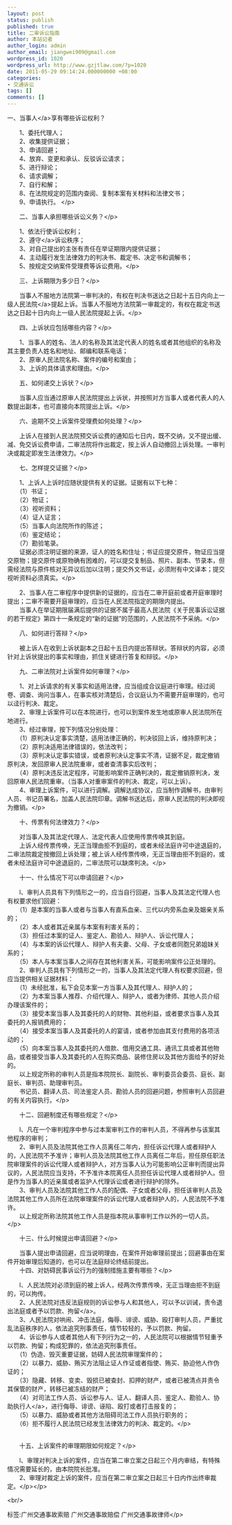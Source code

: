 ```yaml
---
layout: post
status: publish
published: true
title: 二审诉讼指南
author: 本站记者
author_login: admin
author_email: jiangwei909@gmail.com
wordpress_id: 1020
wordpress_url: http://www.gzjtlaw.com/?p=1020
date: 2011-05-29 09:14:24.000000000 +08:00
categories:
- 交通诉讼
tags: []
comments: []
---
```

<p><p>一、<a>当事人<&#47;a>享有哪些诉讼权利？<p>　　1、委托代理人；<br>　　2、收集提供证据；<br>　　3、申请回避；<br>　　4、放弃、变更和承认、反驳诉讼请求；<br>　　5、进行辩论；<br>　　6、请求调解；<br>　　7、自行和解；<br>　　8、在法院规定的范围内查阅、复制本案有关材料和法律文书；<br>　　9、申请执行。 <&#47;p><p>　　二、当事人承担哪些诉讼义务？<&#47;p><p>　　1、依法行使诉讼权利；<br>　　2、<a>遵守<&#47;a>诉讼秩序；<br>　　3、对自己提出的主张有责任在举证期限内提供证据；<br>　　4、主动履行发生法律效力的判决书、裁定书、决定书和调解书；<br>　　5、按规定交纳案件受理费等诉讼费用。<&#47;p><p>　　三、上诉期限为多少日？<&#47;p><p>　　当事人不服地方法院第一审判决的，有权在判决书送达之日起十五日内向上一级<a>人民法院<&#47;a>提起上诉。当事人不服地方法院第一审裁定的，有权在裁定书送达之日起十日内向上一级人民法院提起上诉。<&#47;p><p>　　四、上诉状应包括哪些内容？<&#47;p><p>　　1、当事人的姓名、法人的名称及其法定代表人的姓名或者其他组织的名称及其主要负责人姓名和地址、邮编和联系电话；<br>　　2、原审人民法院名称、案件的编号和案由；<br>　　3、上诉的具体请求和理由。<&#47;p><p>　　五、如何递交上诉状？<&#47;p><p>　　当事人应当通过原审人民法院提出上诉状，并按照对方当事人或者代表人的人数提出副本，也可直接向本院提出上诉。<&#47;p><p>　　六、逾期不交上诉案件受理费如何处理？<&#47;p><p>　　上诉人在接到人民法院预交诉讼费的通知后七日内，既不交纳，又不提出缓、减、免交诉讼费申请，二审法院将作出裁定，按上诉人自动撤回上诉处理。一审判决或裁定即发生法律效力。<&#47;p><p>　　七、怎样提交证据？<&#47;p><p>　　1、上诉人上诉时应随状提供有关的证据。证据有以下七种：<br>　　（1）书证；<br>　　（2）物证；<br>　　（3）视听资料；<br>　　（4）证人证言；<br>　　（5）当事人向法院所作的陈述；<br>　　（6）鉴定结论；<br>　　（7）勘验笔录。<br>　　证据必须注明证据的来源，证人的姓名和住址；书证应提交原件，物证应当提交原物；提交原件或原物确有困难的，可以提交复制品、照片、副本、节录本，但需经法院与原件核对无异议后加以注明；提交外文书证，必须附有中文译本；提交视听资料必须真实。<&#47;p><p>　　2、当事人在二审程序中提供新的证据的，应当在二审开庭前或者开庭审理时提出；二审不需要开庭审理的，应当在人民法院指定的期限内提出。<br>　　当事人在举证期限届满后提供的证据不属于最高人民法院《关于民事诉讼证据的若干规定》第四十一条规定的&ldquo;新的证据&rdquo;的范围的，人民法院不予采纳。<&#47;p><p>　　八、如何进行答辩？<&#47;p><p>　　被上诉人在收到上诉状副本之日起十五日内提出答辩状。答辩状的内容，必须针对上诉状提出的事实和理由，抓住关键进行答复和辩驳。<&#47;p><p>　　九、二审法院对上诉案件如何审理？<&#47;p><p>　　1、对上诉请求的有关事实和适用法律，应当组成合议庭进行审理。经过阅卷、调查、询问当事人，在事实核对清楚后，合议庭认为不需要开庭审理的，也可以迳行判决、裁定。<br>　　2、审理上诉案件可以在本院进行，也可以到案件发生地或原审人民法院所在地进行。<br>　　3、经过审理，按下列情况分别处理：<br>　　（1）原判决认定事实清楚，适用法律正确的，判决驳回上诉，维持原判决；<br>　　（2）原判决适用法律错误的，依法改判；<br>　　（3）原判决认定事实错误，或者原判决认定事实不清，证据不足，裁定撤销原判决，发回原审人民法院重审，或者查清事实后改判；<br>　　（4）原判决违反法定程序，可能影响案件正确判决的，裁定撤销原判决，发回原审人民法院重审。（当事人对重审案件的判决、裁定，可以上诉）。<br>　　4、审理上诉案件，可以进行调解。调解达成协议，应当制作调解书，由审判人员、书记员署名，加盖人民法院印章。调解书送达后，原审人民法院的判决即视为撤销。<&#47;p><p>　　十、传票有何法律效力？<&#47;p><p>　　对当事人及其法定代理人、法定代表人应使用传票传唤其到庭。<br>　　上诉人经传票传唤，无正当理由拒不到庭的，或者未经法庭许可中途退庭的，二审法院裁定按撤回上诉处理；被上诉人经传票传唤，无正当理由拒不到庭的，或者未经法庭许可中途退庭的，二审法院可以缺席判决。<&#47;p><p>　　十一、什么情况下可以申请回避？<&#47;p><p>　　l、审判人员具有下列情形之一的，应当自行回避，当事人及其法定代理人也有权要求他们回避：<br>　　（1）是本案的当事人或者与当事人有直系血亲、三代以内旁系血亲及姻亲关系的；<br>　　（2）本人或者其近亲属与本案有利害关系的；<br>　　（3）担任过本案的证人、鉴定人、勘验人、辩护人、诉讼代理人；<br>　　（4）与本案的诉讼代理人、辩护人有夫妻、父母、子女或者同胞兄弟姐妹关系的；<br>　　（5）本人与本案当事人之间存在其他利害关系，可能影响案件公正处理的。<br>　　2、审判人员具有下列情形之一的，当事人及其法定代理人有权要求回避，但应当提供相关证据材料：<br>　　（1）未经批准，私下会见本案一方当事人及其代理人、辩护人的；<br>　　（2）为本案当事人推荐、介绍代理人、辩护人，或者为律师、其他人员介绍办理该案件的；<br>　　（3）接受本案当事人及其委托的人的财物、其他利益，或者要求当事人及其委托的人报销费用的；<br>　　（4）接受本案当事人及其委托的人的宴请，或者参加由其支付费用的各项活动的；<br>　　（5）向本案当事人及其委托的人借款、借用交通工具、通讯工具或者其他物品，或者接受当事人及其委托的人在购买商品、装修住房以及其他方面给予的好处的。<br>　　以上规定所称的审判人员是指本院院长、副院长、审判委员会委员、庭长、副庭长、审判员、助理审判员。<br>　　书记员、翻译人员、司法鉴定人员、勘验人员的回避问题，参照审判人员回避的有关内容执行。<&#47;p><p>　　十二、回避制度还有哪些规定？<&#47;p><p>　　l、凡在一个审判程序中参与过本案审判工作的审判人员，不得再参与该案其他程序的审判；<br>　　2、审判人员及法院其他工作人员离任二年内，担任诉讼代理人或者辩护人的，人民法院不予准许；审判人员及法院其他工作人员离任二年后，担任原任职法院审理案件的诉讼代理人或者辩护人，对方当事人认为可能影响公正审判而提出异议的，人民法院应当支持，不予准许本院离任人员担任诉讼代理人或者辩护人。但是作为当事人的近亲属或者监护人代理诉讼或者进行辩护的除外。<br>　　3、审判人员及法院其他工作人员的配偶、子女或者父母，担任该审判人员及法院其他工作人员所在法院审理案件的诉讼代理人或者辩护人的，人民法院不予准许。<br>　　以上规定所称法院其他工作人员是指本院从事审判工作以外的一切人员。<&#47;p><p>　　十三、什么时候提出申请回避？<&#47;p><p>　　当事人提出申请回避，应当说明理由，在案件开始审理前提出；回避事由在案件开始审理后知道的，也可以在法庭辩论终结前提出。<br>　　十四、对妨碍民事诉讼行为的强制措施主要有哪些？<&#47;p><p>　　l、人民法院对必须到庭的被上诉人，经两次传票传唤，无正当理由拒不到庭的，可以拘传。<br>　　2、人民法院对违反法庭规则的诉讼参与人和其他人，可以予以训诫，责令退出法庭或者予以罚款、<a>拘留<&#47;a>。<br>　　3、人民法院对哄闹、冲击法庭，侮辱、诽谤、威胁、殴打审判人员，严重扰乱法庭秩序的人，依法追究刑事责任，情节较轻的，予以罚款、拘留。<br>　　4、诉讼参与人或者其他人有下列行为之一的，人民法院可以根据情节轻重予以罚款、拘留；构成犯罪的，依法追究刑事责任。<br>　　（1）伪造、毁灭重要证据，妨碍人民法院审理案件的；<br>　　（2）以暴力、威胁、贿买方法阻止证人作证或者指使、贿买、胁迫他人作伪证的；<br>　　（3）隐藏、转移、变卖、毁损已被查封、扣押的财产，或者已被清点并责令其保管的财产，转移已被冻结的财产；<br>　　（4）对司法工作人员、诉讼参与人、证人、翻译人员、鉴定人、勘验人、协助执<a>行人<&#47;a>，进行侮辱、诽谤、诬陷、殴打或者打击报复的；<br>　　（5）以暴力、威胁或者其他方法阻碍司法工作人员执行职务的；<br>　　（6）拒不履行人民法院已经发生法律效力的判决、裁定的。<&#47;p><p><br>　　十五、上诉案件的审理期限如何规定？<&#47;p><p>　　l、审理对判决上诉的案件，应当在第二审立案之日起三个月内审结，有特殊情况需要延长的，由本院院长批准。<br>　　2、审理对裁定上诉的案件，应当在第二审立案之日起三十日内作出终审裁定。<&#47;p><&#47;p><br&#47;><p>标签:广州交通事故索赔 广州交通事故赔偿 广州交通事故律师<&#47;p>
